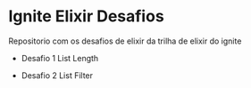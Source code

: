 # Ignite Elixir Desafios

Repositorio com os desafios de elixir da trilha de elixir do ignite

- Desafio 1 List Length

- Desafio 2 List Filter

